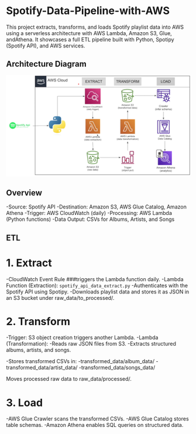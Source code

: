 # Spotify-Data-Pipeline-with-AWS
This project extracts, transforms, and loads Spotify playlist data into AWS using a serverless architecture with AWS Lambda, Amazon S3, Glue, andAthena. It showcases a full ETL pipeline built with Python, Spotipy (Spotify API), and AWS services.


##  Architecture Diagram


![Spotify ETL Architecture](ETL.png)



## Overview
-Source: Spotify API
-Destination: Amazon S3, AWS Glue Catalog, Amazon Athena
-Trigger: AWS CloudWatch (daily)
-Processing: AWS Lambda (Python functions)
-Data Output: CSVs for Albums, Artists, and Songs

## ETL
# 1. Extract
-CloudWatch Event Rule ###triggers the Lambda function daily.
-Lambda Function (Extraction): `spotify_api_data_extract.py` 
-Authenticates with the Spotify API using Spotipy.
-Downloads playlist data and stores it as JSON in an S3 bucket under raw_data/to_processed/.

# 2. Transform
-Trigger: S3 object creation triggers another Lambda.
-Lambda (Transformation):
-Reads raw JSON files from S3.
-Extracts structured albums, artists, and songs.

-Stores transformed CSVs in:
 -transformed_data/album_data/
 -transformed_data/artist_data/
 -transformed_data/songs_data/

Moves processed raw data to raw_data/processed/.

# 3. Load
-AWS Glue Crawler scans the transformed CSVs.
-AWS Glue Catalog stores table schemas.
-Amazon Athena enables SQL queries on structured data.

